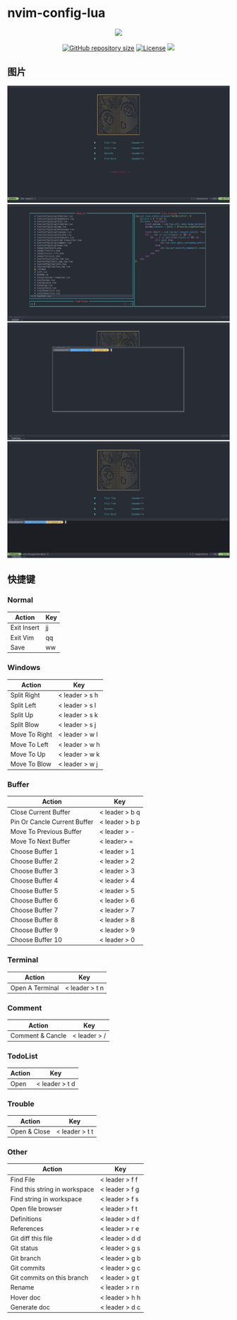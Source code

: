 # nvim-config-lua
<div align="center">
<a href="https://lua.org"><img src="https://img.shields.io/badge/Made%20with%20Lua-blueviolet.svg?style=for-the-badge&logo=lua"></a>
</div>

<div align="center">
<p>
<a href="https://github.com/isther/nvim-config-lua"><img src="https://img.shields.io/github/repo-size/isther/nvim-config-lua?style=flat-square&label=Repo" alt="GitHub repository size"/></a>
<a href="https://github.com/isther/nvim-config-lua/blob/master/LICENSE"><img src="https://img.shields.io/github/license/isther/nvim-config-lua?style=flat-square&logo=GNU&label=License" alt="License" /></a>
<a href="https://github.com/neovim/neovim"><img src="https://img.shields.io/badge/Neovim-0.8.0-blueviolet.svg?style=flat-square&logo=Neovim&logoColor=white"/></a>
</p>
</div>



## 图片

![dashboard](./image/dashboard.png)
![findfile](./image/findfile.png)
![terminal](./image/terminal_1.png)
![terminal](./image/terminal_2.png)


## 快捷键

### Normal

|Action|Key|
|---|---|
|Exit Insert|jj|
|Exit Vim   |qq|
|Save       |ww|

### Windows

|Action|Key|
|---|---|
|Split Right|< leader > s h|
|Split Left |< leader > s l|
|Split Up   |< leader > s k|
|Split Blow |< leader > s j|
|Move To Right|< leader > w l|
|Move To Left|< leader > w h|
|Move To Up|< leader > w k|
|Move To Blow|< leader > w j|

### Buffer

|Action|Key|
|---|---|
|Close Current Buffer|< leader > b q|
|Pin Or Cancle Current Buffer|< leader > b p|
|Move To Previous Buffer|< leader > -|
|Move To Next Buffer|< leader> =|
|Choose Buffer 1|< leader > 1|
|Choose Buffer 2|< leader > 2|
|Choose Buffer 3|< leader > 3|
|Choose Buffer 4|< leader > 4|
|Choose Buffer 5|< leader > 5|
|Choose Buffer 6|< leader > 6|
|Choose Buffer 7|< leader > 7|
|Choose Buffer 8|< leader > 8|
|Choose Buffer 9|< leader > 9|
|Choose Buffer 10|< leader > 0|

### Terminal

|Action|Key|
|---|---|
|Open A Terminal|< leader > t n|

### Comment

|Action|Key|
|---|---|
|Comment & Cancle|< leader > /|

### TodoList

|Action|Key|
|---|---|
|Open|< leader > t d|

### Trouble

|Action|Key|
|---|---|
|Open & Close|< leader > t t|

### Other

|Action|Key|
|---|---|
|Find File|< leader > f f|
|Find this string in workspace|< leader > f g|
|Find string in workspace|< leader > f s|
|Open file browser|< leader > f t|
|Definitions|< leader > d f|
|References|< leader > r e|
|Git diff this file|< leader > d d|
|Git status|< leader > g s|
|Git branch|< leader > g b|
|Git commits|< leader > g c|
|Git commits on this branch|< leader > g t|
|Rename|< leader > r n|
|Hover doc|< leader > h h|
|Generate doc|< leader > d c|
